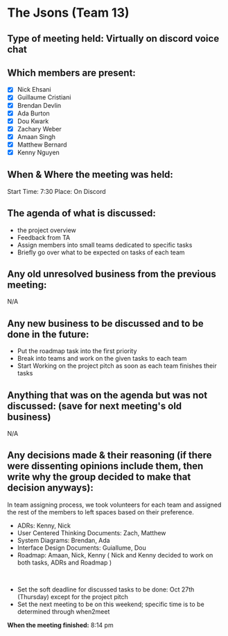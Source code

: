 # The Jsons (Team 13)

## Type of meeting held: Virtually on discord voice chat

## Which members are present:
- [x] Nick Ehsani
- [x] Guillaume Cristiani
- [x] Brendan Devlin
- [x] Ada Burton
- [x] Dou Kwark
- [x] Zachary Weber
- [x] Amaan Singh
- [x] Matthew Bernard
- [x] Kenny Nguyen

## When & Where the meeting was held:  
Start Time: 7:30 Place: On Discord

## The agenda of what is discussed:  
- the project overview
- Feedback from TA
- Assign members into small teams dedicated to specific tasks
- Briefly go over what to be expected on tasks of each team

## Any old unresolved business from the previous meeting:  
N/A

## Any new business to be discussed and to be done in the future:  
- Put the roadmap task into the first priority
- Break into teams and work on the given tasks to each team
- Start Working on the project pitch as soon as each team finishes their tasks

## Anything that was on the agenda but was not discussed: (save for next meeting's old business)  
N/A

## Any decisions made & their reasoning (if there were dissenting opinions include them, then write why the group decided to make that decision anyways):  
 In team assigning process, we took volunteers for each team and assigned the rest of the members to left spaces based on their preference.
  - ADRs: Kenny, Nick 
  - User Centered Thinking Documents: Zach, Matthew
  - System Diagrams: Brendan, Ada
  - Interface Design Documents: Guiallume, Dou 
  - Roadmap: Amaan, Nick, Kenny ( Nick and Kenny decided to work on both tasks, ADRs and Roadmap )
<br>

  - Set the soft deadline for discussed tasks to be done: Oct 27th (Thursday) except for the project pitch
  - Set the next meeting to be on this weekend; specific time is to be determined through when2meet

**When the meeting finished:** 8:14 pm
